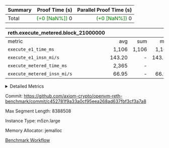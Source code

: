 | Summary | Proof Time (s) | Parallel Proof Time (s) |
|:---|---:|---:|
| Total | <span style='color: green'>(+0 [NaN%])</span> 0 | <span style='color: green'>(+0 [NaN%])</span> 0 |


| reth.execute_metered.block_21000000 |||||
|:---|---:|---:|---:|---:|
|metric|avg|sum|max|min|
| `execute_e1_time_ms  ` |  1,106 |  1,106 |  1,106 |  1,106 |
| `execute_e1_insn_mi/s` |  143.20 | -          |  143.20 |  143.20 |
| `execute_metered_time_ms` |  2,365 | -          | -          | -          |
| `execute_metered_insn_mi/s` |  66.95 | -          |  66.95 |  66.95 |



<details>
<summary>Detailed Metrics</summary>

|  | reth-block_time_ms |
| --- |
|  | 14,207 | 

| air_name | block_number | quotient_deg | interactions | constraints |
| --- | --- | --- | --- | --- |
| AccessAdapterAir<16> | 21000000 | 2 | 5 | 12 | 
| AccessAdapterAir<2> | 21000000 | 2 | 5 | 12 | 
| AccessAdapterAir<32> | 21000000 | 2 | 5 | 12 | 
| AccessAdapterAir<4> | 21000000 | 2 | 5 | 12 | 
| AccessAdapterAir<8> | 21000000 | 2 | 5 | 12 | 
| BitwiseOperationLookupAir<8> | 21000000 | 2 | 2 | 4 | 
| KeccakVmAir | 21000000 | 2 | 321 | 4,513 | 
| MemoryMerkleAir<8> | 21000000 | 2 | 4 | 39 | 
| PersistentBoundaryAir<8> | 21000000 | 2 | 3 | 7 | 
| PhantomAir | 21000000 | 2 | 3 | 5 | 
| Poseidon2PeripheryAir<BabyBearParameters>, 1> | 21000000 | 2 | 1 | 286 | 
| ProgramAir | 21000000 | 1 | 1 | 4 | 
| RangeTupleCheckerAir<2> | 21000000 | 1 | 1 | 4 | 
| Rv32HintStoreAir | 21000000 | 2 | 18 | 28 | 
| Sha256VmAir | 21000000 | 2 | 50 | 663 | 
| VariableRangeCheckerAir | 21000000 | 1 | 1 | 4 | 
| VmAirWrapper<Rv32BaseAluAdapterAir, BaseAluCoreAir<4, 8> | 21000000 | 2 | 20 | 37 | 
| VmAirWrapper<Rv32BaseAluAdapterAir, LessThanCoreAir<4, 8> | 21000000 | 2 | 18 | 40 | 
| VmAirWrapper<Rv32BaseAluAdapterAir, ShiftCoreAir<4, 8> | 21000000 | 2 | 24 | 91 | 
| VmAirWrapper<Rv32BranchAdapterAir, BranchEqualCoreAir<4> | 21000000 | 2 | 11 | 20 | 
| VmAirWrapper<Rv32BranchAdapterAir, BranchLessThanCoreAir<4, 8> | 21000000 | 2 | 13 | 35 | 
| VmAirWrapper<Rv32CondRdWriteAdapterAir, Rv32JalLuiCoreAir> | 21000000 | 2 | 10 | 18 | 
| VmAirWrapper<Rv32HeapAdapterAir<2, 32, 32>, BaseAluCoreAir<32, 8> | 21000000 | 2 | 61 | 126 | 
| VmAirWrapper<Rv32HeapAdapterAir<2, 32, 32>, LessThanCoreAir<32, 8> | 21000000 | 2 | 31 | 129 | 
| VmAirWrapper<Rv32HeapAdapterAir<2, 32, 32>, MultiplicationCoreAir<32, 8> | 21000000 | 2 | 61 | 57 | 
| VmAirWrapper<Rv32HeapAdapterAir<2, 32, 32>, ShiftCoreAir<32, 8> | 21000000 | 2 | 79 | 2,161 | 
| VmAirWrapper<Rv32HeapBranchAdapterAir<2, 32>, BranchEqualCoreAir<32> | 21000000 | 2 | 20 | 55 | 
| VmAirWrapper<Rv32HeapBranchAdapterAir<2, 32>, BranchLessThanCoreAir<32, 8> | 21000000 | 2 | 22 | 126 | 
| VmAirWrapper<Rv32IsEqualModAdapterAir<2, 1, 32, 32>, ModularIsEqualCoreAir<32, 4, 8> | 21000000 | 2 | 25 | 225 | 
| VmAirWrapper<Rv32IsEqualModAdapterAir<2, 3, 16, 48>, ModularIsEqualCoreAir<48, 4, 8> | 21000000 | 2 | 41 | 333 | 
| VmAirWrapper<Rv32JalrAdapterAir, Rv32JalrCoreAir> | 21000000 | 2 | 16 | 20 | 
| VmAirWrapper<Rv32LoadStoreAdapterAir, LoadSignExtendCoreAir<4, 8> | 21000000 | 2 | 18 | 33 | 
| VmAirWrapper<Rv32LoadStoreAdapterAir, LoadStoreCoreAir<4> | 21000000 | 2 | 17 | 40 | 
| VmAirWrapper<Rv32MultAdapterAir, DivRemCoreAir<4, 8> | 21000000 | 2 | 25 | 84 | 
| VmAirWrapper<Rv32MultAdapterAir, MulHCoreAir<4, 8> | 21000000 | 2 | 24 | 31 | 
| VmAirWrapper<Rv32MultAdapterAir, MultiplicationCoreAir<4, 8> | 21000000 | 2 | 19 | 19 | 
| VmAirWrapper<Rv32RdWriteAdapterAir, Rv32AuipcCoreAir> | 21000000 | 2 | 12 | 14 | 
| VmAirWrapper<Rv32VecHeapAdapterAir<1, 2, 2, 32, 32>, FieldExpressionCoreAir> | 21000000 | 2 | 415 | 480 | 
| VmAirWrapper<Rv32VecHeapAdapterAir<1, 6, 6, 16, 16>, FieldExpressionCoreAir> | 21000000 | 2 | 832 | 921 | 
| VmAirWrapper<Rv32VecHeapAdapterAir<2, 1, 1, 32, 32>, FieldExpressionCoreAir> | 21000000 | 2 | 158 | 190 | 
| VmAirWrapper<Rv32VecHeapAdapterAir<2, 2, 2, 32, 32>, FieldExpressionCoreAir> | 21000000 | 2 | 428 | 457 | 
| VmAirWrapper<Rv32VecHeapAdapterAir<2, 3, 3, 16, 16>, FieldExpressionCoreAir> | 21000000 | 2 | 246 | 288 | 
| VmAirWrapper<Rv32VecHeapAdapterAir<2, 6, 6, 16, 16>, FieldExpressionCoreAir> | 21000000 | 2 | 668 | 701 | 
| VmConnectorAir | 21000000 | 2 | 5 | 11 | 

| block_number | execute_metered_time_ms | execute_e1_time_ms |
| --- | --- | --- |
| 21000000 | 2,727 | 1,413 | 

| group | block_number | insns | execute_metered_time_ms | execute_metered_insn_mi/s | execute_e1_time_ms | execute_e1_insn_mi/s |
| --- | --- | --- | --- | --- | --- | --- |
| reth.execute_metered.block_21000000 | 21000000 | 158,387,516 | 2,365 | 66.95 | 1,106 | 143.20 | 

</details>


Commit: https://github.com/axiom-crypto/openvm-reth-benchmark/commit/c452781f9a33a0cf95eea268ad637fbf3cf3a7a8

Max Segment Length: 8388508

Instance Type: m5zn.large

Memory Allocator: jemalloc

[Benchmark Workflow](https://github.com/axiom-crypto/openvm-reth-benchmark/actions/runs/16422881187)
